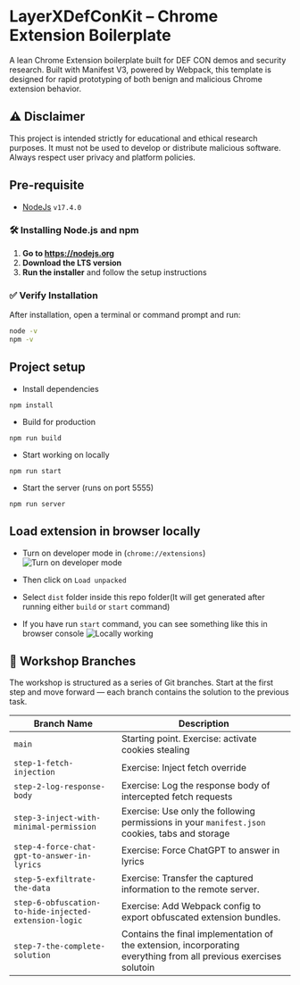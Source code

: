# LayerXDefConKit – Chrome Extension Boilerplate

A lean Chrome Extension boilerplate built for DEF CON demos and security research.
Built with Manifest V3, powered by Webpack, this template is designed for rapid prototyping of both benign and malicious Chrome extension behavior.

## ⚠️ Disclaimer

This project is intended strictly for educational and ethical research purposes.
It must not be used to develop or distribute malicious software.
Always respect user privacy and platform policies.

## Pre-requisite

- [NodeJs](https://nodejs.org/) `v17.4.0`

### 🛠️ Installing Node.js and npm

1. **Go to https://nodejs.org**
2. **Download the LTS version**
3. **Run the installer** and follow the setup instructions

### ✅ Verify Installation

After installation, open a terminal or command prompt and run:

```bash
node -v
npm -v
```

## Project setup

- Install dependencies

```
npm install
```

- Build for production

```
npm run build
```

- Start working on locally

```
npm run start
```

- Start the server (runs on port 5555)

```
npm run server
```

## Load extension in browser locally

- Turn on developer mode in (`chrome://extensions`)
  ![Turn on developer mode](images/devmode.png)

- Then click on `Load unpacked`
- Select `dist` folder inside this repo folder(It will get generated after running either `build` or `start` command)

- If you have run `start` command, you can see something like this in browser console
  ![Locally working](images/loaded.png)

## 🧭 Workshop Branches

The workshop is structured as a series of Git branches. Start at the first step and move forward — each branch contains the solution to the previous task.

| Branch Name                                           | Description                                                                                                       |
| ----------------------------------------------------- | ----------------------------------------------------------------------------------------------------------------- |
| `main`                                                | Starting point. Exercise: activate cookies stealing                                                               |
| `step-1-fetch-injection`                              | Exercise: Inject fetch override                                                                                   |
| `step-2-log-response-body`                            | Exercise: Log the response body of intercepted fetch requests                                                     |
| `step-3-inject-with-minimal-permission`               | Exercise: Use only the following permissions in your `manifest.json` cookies, tabs and storage                    |
| `step-4-force-chat-gpt-to-answer-in-lyrics`           | Exercise: Force ChatGPT to answer in lyrics                                                                       |
| `step-5-exfiltrate-the-data`                          | Exercise: Transfer the captured information to the remote server.                                                 |
| `step-6-obfuscation-to-hide-injected-extension-logic` | Exercise: Add Webpack config to export obfuscated extension bundles.                                              |
| `step-7-the-complete-solution`                        | Contains the final implementation of the extension, incorporating everything from all previous exercises solutoin |
